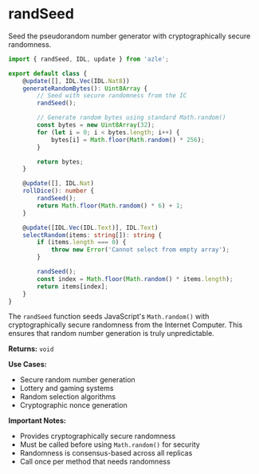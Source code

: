 # randSeed

Seed the pseudorandom number generator with cryptographically secure randomness.

```typescript
import { randSeed, IDL, update } from 'azle';

export default class {
    @update([], IDL.Vec(IDL.Nat8))
    generateRandomBytes(): Uint8Array {
        // Seed with secure randomness from the IC
        randSeed();

        // Generate random bytes using standard Math.random()
        const bytes = new Uint8Array(32);
        for (let i = 0; i < bytes.length; i++) {
            bytes[i] = Math.floor(Math.random() * 256);
        }

        return bytes;
    }

    @update([], IDL.Nat)
    rollDice(): number {
        randSeed();
        return Math.floor(Math.random() * 6) + 1;
    }

    @update([IDL.Vec(IDL.Text)], IDL.Text)
    selectRandom(items: string[]): string {
        if (items.length === 0) {
            throw new Error('Cannot select from empty array');
        }

        randSeed();
        const index = Math.floor(Math.random() * items.length);
        return items[index];
    }
}
```

The `randSeed` function seeds JavaScript's `Math.random()` with cryptographically secure randomness from the Internet Computer. This ensures that random number generation is truly unpredictable.

**Returns:** `void`

**Use Cases:**

- Secure random number generation
- Lottery and gaming systems
- Random selection algorithms
- Cryptographic nonce generation

**Important Notes:**

- Provides cryptographically secure randomness
- Must be called before using `Math.random()` for security
- Randomness is consensus-based across all replicas
- Call once per method that needs randomness
